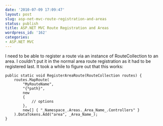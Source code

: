 ```yaml
---
date: '2010-07-09 17:09:47'
layout: post
slug: asp-net-mvc-route-registration-and-areas
status: publish
title: ASP.NET MVC Route Registration and Areas
wordpress_id: '162'
categories:
- ASP.NET MVC
---
```


I need to be able to register a route via an instance of RouteCollection to an area. I couldn't put it in the normal area route registration as it had to be registered last. It took a while to figure out that this works:

    
    
    public static void RegisterAreaRoute(RouteCollection routes) {
        routes.MapRoute(
            "MyRouteName",
            "{*path}",
            new
            {
                // options
            },
            new[] { "_Namespace_.Areas._Area_Name_.Controllers" }
        ).DataTokens.Add("area", _Area_Name_);
    }
    
